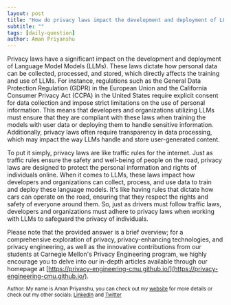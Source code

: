 ```yaml
---
layout: post
title: "How do privacy laws impact the development and deployment of LLMs?"
subtitle: ""
tags: [daily-question]
author: Aman Priyanshu
---
```


Privacy laws have a significant impact on the development and deployment of Language Model Models (LLMs). These laws dictate how personal data can be collected, processed, and stored, which directly affects the training and use of LLMs. For instance, regulations such as the General Data Protection Regulation (GDPR) in the European Union and the California Consumer Privacy Act (CCPA) in the United States require explicit consent for data collection and impose strict limitations on the use of personal information. This means that developers and organizations utilizing LLMs must ensure that they are compliant with these laws when training the models with user data or deploying them to handle sensitive information. Additionally, privacy laws often require transparency in data processing, which may impact the way LLMs handle and store user-generated content.

To put it simply, privacy laws are like traffic rules for the internet. Just as traffic rules ensure the safety and well-being of people on the road, privacy laws are designed to protect the personal information and rights of individuals online. When it comes to LLMs, these laws impact how developers and organizations can collect, process, and use data to train and deploy these language models. It's like having rules that dictate how cars can operate on the road, ensuring that they respect the rights and safety of everyone around them. So, just as drivers must follow traffic laws, developers and organizations must adhere to privacy laws when working with LLMs to safeguard the privacy of individuals.

Please note that the provided answer is a brief overview; for a comprehensive exploration of privacy, privacy-enhancing technologies, and privacy engineering, as well as the innovative contributions from our students at Carnegie Mellon's Privacy Engineering program, we highly encourage you to delve into our in-depth articles available through our homepage at [https://privacy-engineering-cmu.github.io/](https://privacy-engineering-cmu.github.io/).

<small>Author: My name is Aman Priyanshu, you can check out my [website](https://amanpriyanshu.github.io/) for more details or check out my other socials: [LinkedIn](https://www.linkedin.com/in/aman-priyanshu/) and [Twitter](https://twitter.com/AmanPriyanshu6)</small>

